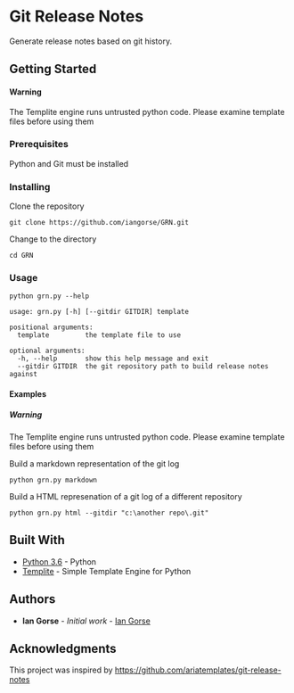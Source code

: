 # Git Release Notes

Generate release notes based on git history.

## Getting Started
#### Warning
The Templite engine runs untrusted python code. Please examine template files before using them

### Prerequisites

Python and Git must be installed

### Installing

Clone the repository

```
git clone https://github.com/iangorse/GRN.git
```

Change to the directory

```
cd GRN
```

### Usage

```
python grn.py --help

usage: grn.py [-h] [--gitdir GITDIR] template

positional arguments:
  template         the template file to use

optional arguments:
  -h, --help       show this help message and exit
  --gitdir GITDIR  the git repository path to build release notes against
```

#### Examples

##### Warning
The Templite engine runs untrusted python code. Please examine template files before using them

Build a markdown representation of the git log

```
python grn.py markdown
```

Build a HTML represenation of a git log of a different repository
```
python grn.py html --gitdir "c:\another repo\.git"
```


## Built With

* [Python 3.6](https://www.python.org/) - Python
* [Templite](http://code.activestate.com/recipes/496702/) - Simple Template Engine for Python



## Authors

* **Ian Gorse** - *Initial work* - [Ian Gorse](https://github.com/iangorse)

## Acknowledgments

This project was inspired by https://github.com/ariatemplates/git-release-notes




